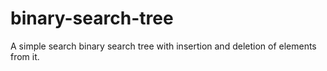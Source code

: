 # binary-search-tree
A simple search binary search tree with insertion and deletion of elements from it.
